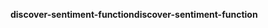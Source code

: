 <span data-ttu-id="be5e0-101">**discover-sentiment-function**</span><span class="sxs-lookup"><span data-stu-id="be5e0-101">**discover-sentiment-function**</span></span>